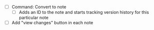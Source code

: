 - [ ] Command: Convert to note
    - [ ] Adds an ID to the note and starts tracking version history for this particular note
- [ ] Add "view changes" button in each note